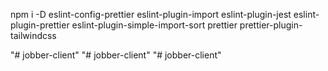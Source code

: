 npm i -D eslint-config-prettier eslint-plugin-import eslint-plugin-jest eslint-plugin-prettier eslint-plugin-simple-import-sort prettier prettier-plugin-tailwindcss 

"# jobber-client" 
"# jobber-client" 
"# jobber-client" 
